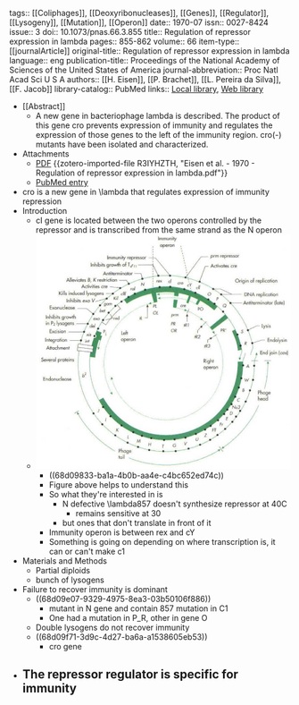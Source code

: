 tags:: [[Coliphages]], [[Deoxyribonucleases]], [[Genes]], [[Regulator]], [[Lysogeny]], [[Mutation]], [[Operon]]
date:: 1970-07
issn:: 0027-8424
issue:: 3
doi:: 10.1073/pnas.66.3.855
title:: Regulation of repressor expression in lambda
pages:: 855-862
volume:: 66
item-type:: [[journalArticle]]
original-title:: Regulation of repressor expression in lambda
language:: eng
publication-title:: Proceedings of the National Academy of Sciences of the United States of America
journal-abbreviation:: Proc Natl Acad Sci U S A
authors:: [[H. Eisen]], [[P. Brachet]], [[L. Pereira da Silva]], [[F. Jacob]]
library-catalog:: PubMed
links:: [Local library](zotero://select/library/items/NAQFJ2HG), [Web library](https://www.zotero.org/users/6106196/items/NAQFJ2HG)

- [[Abstract]]
	- A new gene in bacteriophage lambda is described. The product of this gene cro prevents expression of immunity and regulates the expression of those genes to the left of the immunity region. cro(-) mutants have been isolated and characterized.
- Attachments
	- [PDF](zotero://select/library/items/R3IYHZTH) {{zotero-imported-file R3IYHZTH, "Eisen et al. - 1970 - Regulation of repressor expression in lambda.pdf"}}
	- [PubMed entry](http://www.ncbi.nlm.nih.gov/pubmed/5269249)
- cro is a new gene in \lambda that regulates expression of immunity repression
- Introduction
	- cI gene is located between the two operons controlled by the repressor and is transcribed from the same strand as the N operon
	- ![Picture2-2128301967.jpg](../assets/Picture2-2128301967_1758500888635_0.jpg)
		- ((68d09833-ba1a-4b0b-aa4e-c4bc652ed74c))
		- Figure above helps to understand this
		- So what they're interested in is
			- N defective \lambda857 doesn't synthesize repressor at 40C
				- remains sensitive at 30
			- but ones that don't translate in front of it
		- Immunity operon is between rex and cY
		- Something is going on depending on where transcription is, it can or can't make c1
- Materials and Methods
	- Partial diploids
	- bunch of lysogens
- Failure to recover immunity is dominant
	- ((68d09e07-9329-4975-8ea3-03b50106f886))
		- mutant in N gene and contain 857 mutation in C1
		- One had a mutation in P_R, other in gene O
	- Double lysogens do not recover immunity
	- ((68d09f71-3d9c-4d27-ba6a-a1538605eb53))
		- cro gene
- The repressor regulator is specific for immunity
	-